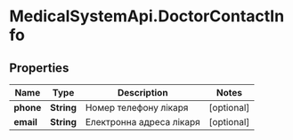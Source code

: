 # MedicalSystemApi.DoctorContactInfo

## Properties
Name | Type | Description | Notes
------------ | ------------- | ------------- | -------------
**phone** | **String** | Номер телефону лікаря | [optional] 
**email** | **String** | Електронна адреса лікаря | [optional] 
